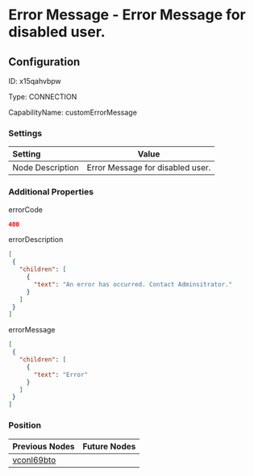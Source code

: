 # Error Message - Error Message for disabled user.
## Configuration
ID:  x15qahvbpw

Type: CONNECTION 

CapabilityName: customErrorMessage

### Settings
| Setting | Value  |
| :------------------------ | ---------------------------------------- |
| Node Description | Error Message for disabled user. | 
 




### Additional Properties
errorCode
 ```json 
400
```


errorDescription
 ```json 
[
  {
    "children": [
      {
        "text": "An error has occurred. Contact Adminsitrator."
      }
    ]
  }
]
```


errorMessage
 ```json 
[
  {
    "children": [
      {
        "text": "Error"
      }
    ]
  }
]
```




### Position
| Previous Nodes | Future Nodes |
| :------------- | ------------ |
| [vconl69bto](./vconl69bto.md) |  |